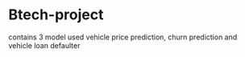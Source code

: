 # Btech-project
contains 3 model used vehicle price prediction, churn prediction and vehicle loan defaulter

